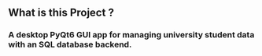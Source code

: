 ## What is this Project ?
### A desktop PyQt6 GUI app for managing university student data with an SQL database backend.